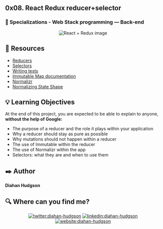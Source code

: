 ## 0x08. React Redux reducer+selector

### :open_file_folder: Specializations - Web Stack programming ― Back-end


<p align="center">
    <img src="https://martinc.me/images/allpost/react-redux.jpg" alt="React + Redux image">
</p>

## :closed_book: Resources

* [Reducers](https://redux.js.org/tutorials/fundamentals/part-3-state-actions-reducers)
* [Selectors](https://redux.js.org/introduction/learning-resources#selectors)
* [Writing tests](https://redux.js.org/usage/writing-tests)
* [Immutable Map documentation](https://immutable-js.com/docs/v4.0.0-rc.14)
* [Normalizr](https://github.com/paularmstrong/normalizr)
* [Normalizing State Shape](https://redux.js.org/usage/structuring-reducers/normalizing-state-shape)


## :bulb: Learning Objectives
At the end of this project, you are expected to be able to explain to anyone, **without the help of Google:**

* The purpose of a reducer and the role it plays within your application
* Why a reducer should stay as pure as possible
* Why mutations should not happen within a reducer
* The use of Immutable within the reducer
* The use of Normalizr within the app
* Selectors: what they are and when to use them


## :black_nib: Author

**Diahan Hudgson** 

## :mag: Where can you find me?

<p align="center">
<a href="https://twitter.com/diacaroll" target="_blank">
    <img src="https://img.icons8.com/bubbles/100/000000/twitter.png"/ alt="twitter:diahan-hudgson"></a>
<a href="https://www.linkedin.com/in/diahan-hudgson/" target="_blank">
    <img src="https://img.icons8.com/bubbles/100/000000/linkedin.png"/ alt="linkedin:diahan-hudgson"></a>
<a href="https://diahancaroll.vercel.app/" target="_blank">    
    <img src="https://img.icons8.com/bubbles/100/000000/web.png"/ alt="website:diahan-hudgson"></a>
</p>
